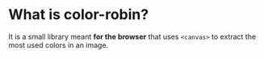 # What is color-robin?

It is a small library meant **for the browser** that uses `<canvas>` to extract the most used colors in an image.

